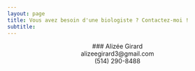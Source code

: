 ```yaml
---
layout: page
title: Vous avez besoin d'une biologiste ? Contactez-moi !
subtitle:
---
```

  
<div align="center">### Alizée Girard  
<div align="center">alizeegirard3@gmail.com  
<div align="center">(514) 290-8488
